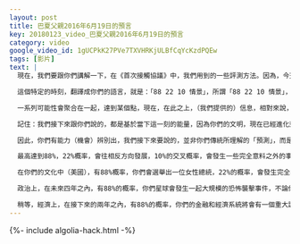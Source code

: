 ```yaml
---
layout: post
title: 巴夏父親2016年6月19日的預言
key: 20180123_video_巴夏父親2016年6月19日的預言
category: video
google_video_id: 1gUCPkK27PVe7TXVHRKjULBfCqYcKzdPQEw
tags: [影片]
text: |
  現在，我們要跟你們講解一下，在《首次接觸協議》中，我們用到的一些評測方法。因為，今天，在這個時間點，你們的星球文明，像很多其他星球一樣，已經進化到開始與外星文明接觸的階段了。

  這個特定的時刻，翻譯成你們的語言，就是：「88 22 10 情景」，所謂「88 22 10 情景」，描述如下：

  一系列可能性會聚合在一起，達到某個點，現在，在此之上，（我們提供的）信息，相對來說，不那麼重要，88%的概率，是我們目前所能讀取到的最高數值，因為很多事情都在變動之中，22%的概率，表示：我們所說的88%概率的相反方向。你們會發現：這兩個數字加起來超過100%，但這不是我們計算這些可能性的方式，88%是從0%開始遞增，22%則是從100%開始遞減，因此，會形成你們所說的「10%的交叉區域」，在這個區域中，會發生許多意料之外的事情，它們可能會根本上改變我們所讀取的可能性。

  記住：我們接下來跟你們說的，都是基於當下這一刻的能量，因為你們的文明，現在已經進化到一定的高度，像許多其他的星球文明一樣，從我們這裡，或者其他文明那裡，接收到了足夠多信息。

  因此，你們有能力（機會）辨別出，我們接下來要說的，並非你們傳統所理解的「預測」，而是對當下這一刻的能量的「解讀」。

  最高達到88%，22%概率，會往相反方向發展，10%的交叉概率，會發生一些完全意料之外的事情，這些事情將會帶你們走上完全不同的道路。因此，聽清楚，理解清楚，我們接下來要說的話，根據這一刻我們所讀取的能量，政治上：

  在你們的文化中（美國），有88%概率，你們會選舉出一位女性總統，22%的概率，會發生完全相反的事，10%的概率，則會發生完全意料不到的事。

  政治上，在未來四年之內，有88%的概率，你們星球會發生一起大規模的恐怖襲擊事件，不論你們88%的總統選舉結果如何，這起恐怖襲擊的可能性都會達到88%。

  稍等，經濟上，在接下來的兩年之內，有88%的概率，你們的金融和經濟系統將會有一個重大調整
---
```


{%- include algolia-hack.html -%}

